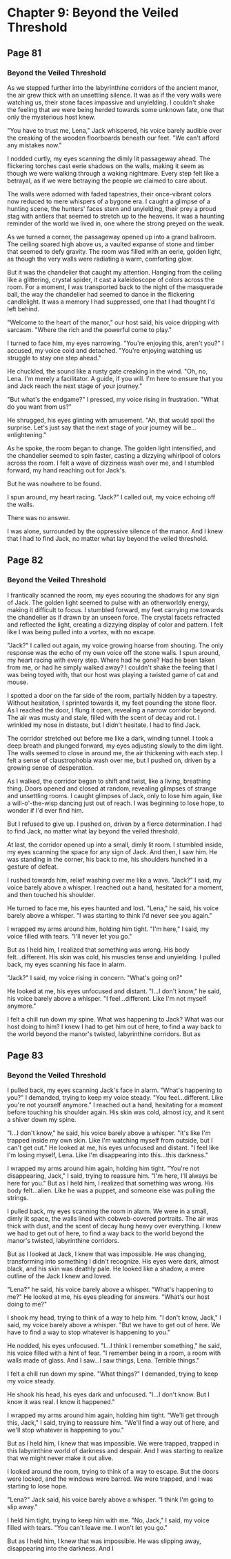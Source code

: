 # Chapter 9: Beyond the Veiled Threshold


## Page 81
### Beyond the Veiled Threshold

As we stepped further into the labyrinthine corridors of the ancient manor, the air grew thick with an unsettling silence. It was as if the very walls were watching us, their stone faces impassive and unyielding. I couldn't shake the feeling that we were being herded towards some unknown fate, one that only the mysterious host knew.

"You have to trust me, Lena," Jack whispered, his voice barely audible over the creaking of the wooden floorboards beneath our feet. "We can't afford any mistakes now."

I nodded curtly, my eyes scanning the dimly lit passageway ahead. The flickering torches cast eerie shadows on the walls, making it seem as though we were walking through a waking nightmare. Every step felt like a betrayal, as if we were betraying the people we claimed to care about.

The walls were adorned with faded tapestries, their once-vibrant colors now reduced to mere whispers of a bygone era. I caught a glimpse of a hunting scene, the hunters' faces stern and unyielding, their prey a proud stag with antlers that seemed to stretch up to the heavens. It was a haunting reminder of the world we lived in, one where the strong preyed on the weak.

As we turned a corner, the passageway opened up into a grand ballroom. The ceiling soared high above us, a vaulted expanse of stone and timber that seemed to defy gravity. The room was filled with an eerie, golden light, as though the very walls were radiating a warm, comforting glow.

But it was the chandelier that caught my attention. Hanging from the ceiling like a glittering, crystal spider, it cast a kaleidoscope of colors across the room. For a moment, I was transported back to the night of the masquerade ball, the way the chandelier had seemed to dance in the flickering candlelight. It was a memory I had suppressed, one that I had thought I'd left behind.

"Welcome to the heart of the manor," our host said, his voice dripping with sarcasm. "Where the rich and the powerful come to play."

I turned to face him, my eyes narrowing. "You're enjoying this, aren't you?" I accused, my voice cold and detached. "You're enjoying watching us struggle to stay one step ahead."

He chuckled, the sound like a rusty gate creaking in the wind. "Oh, no, Lena. I'm merely a facilitator. A guide, if you will. I'm here to ensure that you and Jack reach the next stage of your journey."

"But what's the endgame?" I pressed, my voice rising in frustration. "What do you want from us?"

He shrugged, his eyes glinting with amusement. "Ah, that would spoil the surprise. Let's just say that the next stage of your journey will be... enlightening."

As he spoke, the room began to change. The golden light intensified, and the chandelier seemed to spin faster, casting a dizzying whirlpool of colors across the room. I felt a wave of dizziness wash over me, and I stumbled forward, my hand reaching out for Jack's.

But he was nowhere to be found.

I spun around, my heart racing. "Jack?" I called out, my voice echoing off the walls.

There was no answer.

I was alone, surrounded by the oppressive silence of the manor. And I knew that I had to find Jack, no matter what lay beyond the veiled threshold.

## Page 82
### Beyond the Veiled Threshold

I frantically scanned the room, my eyes scouring the shadows for any sign of Jack. The golden light seemed to pulse with an otherworldly energy, making it difficult to focus. I stumbled forward, my feet carrying me towards the chandelier as if drawn by an unseen force. The crystal facets refracted and reflected the light, creating a dizzying display of color and pattern. I felt like I was being pulled into a vortex, with no escape.

"Jack?" I called out again, my voice growing hoarse from shouting. The only response was the echo of my own voice off the stone walls. I spun around, my heart racing with every step. Where had he gone? Had he been taken from me, or had he simply walked away? I couldn't shake the feeling that I was being toyed with, that our host was playing a twisted game of cat and mouse.

I spotted a door on the far side of the room, partially hidden by a tapestry. Without hesitation, I sprinted towards it, my feet pounding the stone floor. As I reached the door, I flung it open, revealing a narrow corridor beyond. The air was musty and stale, filled with the scent of decay and rot. I wrinkled my nose in distaste, but I didn't hesitate. I had to find Jack.

The corridor stretched out before me like a dark, winding tunnel. I took a deep breath and plunged forward, my eyes adjusting slowly to the dim light. The walls seemed to close in around me, the air thickening with each step. I felt a sense of claustrophobia wash over me, but I pushed on, driven by a growing sense of desperation.

As I walked, the corridor began to shift and twist, like a living, breathing thing. Doors opened and closed at random, revealing glimpses of strange and unsettling rooms. I caught glimpses of Jack, only to lose him again, like a will-o'-the-wisp dancing just out of reach. I was beginning to lose hope, to wonder if I'd ever find him.

But I refused to give up. I pushed on, driven by a fierce determination. I had to find Jack, no matter what lay beyond the veiled threshold.

At last, the corridor opened up into a small, dimly lit room. I stumbled inside, my eyes scanning the space for any sign of Jack. And then, I saw him. He was standing in the corner, his back to me, his shoulders hunched in a gesture of defeat.

I rushed towards him, relief washing over me like a wave. "Jack?" I said, my voice barely above a whisper. I reached out a hand, hesitated for a moment, and then touched his shoulder.

He turned to face me, his eyes haunted and lost. "Lena," he said, his voice barely above a whisper. "I was starting to think I'd never see you again."

I wrapped my arms around him, holding him tight. "I'm here," I said, my voice filled with tears. "I'll never let you go."

But as I held him, I realized that something was wrong. His body felt...different. His skin was cold, his muscles tense and unyielding. I pulled back, my eyes scanning his face in alarm.

"Jack?" I said, my voice rising in concern. "What's going on?"

He looked at me, his eyes unfocused and distant. "I...I don't know," he said, his voice barely above a whisper. "I feel...different. Like I'm not myself anymore."

I felt a chill run down my spine. What was happening to Jack? What was our host doing to him? I knew I had to get him out of here, to find a way back to the world beyond the manor's twisted, labyrinthine corridors. But as

## Page 83
### Beyond the Veiled Threshold

I pulled back, my eyes scanning Jack's face in alarm. "What's happening to you?" I demanded, trying to keep my voice steady. "You feel...different. Like you're not yourself anymore." I reached out a hand, hesitating for a moment before touching his shoulder again. His skin was cold, almost icy, and it sent a shiver down my spine.

"I...I don't know," he said, his voice barely above a whisper. "It's like I'm trapped inside my own skin. Like I'm watching myself from outside, but I can't get out." He looked at me, his eyes unfocused and distant. "I feel like I'm losing myself, Lena. Like I'm disappearing into this...this darkness."

I wrapped my arms around him again, holding him tight. "You're not disappearing, Jack," I said, trying to reassure him. "I'm here, I'll always be here for you." But as I held him, I realized that something was wrong. His body felt...alien. Like he was a puppet, and someone else was pulling the strings.

I pulled back, my eyes scanning the room in alarm. We were in a small, dimly lit space, the walls lined with cobweb-covered portraits. The air was thick with dust, and the scent of decay hung heavy over everything. I knew we had to get out of here, to find a way back to the world beyond the manor's twisted, labyrinthine corridors.

But as I looked at Jack, I knew that was impossible. He was changing, transforming into something I didn't recognize. His eyes were dark, almost black, and his skin was deathly pale. He looked like a shadow, a mere outline of the Jack I knew and loved.

"Lena?" he said, his voice barely above a whisper. "What's happening to me?" He looked at me, his eyes pleading for answers. "What's our host doing to me?"

I shook my head, trying to think of a way to help him. "I don't know, Jack," I said, my voice barely above a whisper. "But we have to get out of here. We have to find a way to stop whatever is happening to you."

He nodded, his eyes unfocused. "I...I think I remember something," he said, his voice filled with a hint of fear. "I remember being in a room, a room with walls made of glass. And I saw...I saw things, Lena. Terrible things."

I felt a chill run down my spine. "What things?" I demanded, trying to keep my voice steady.

He shook his head, his eyes dark and unfocused. "I...I don't know. But I know it was real. I know it happened."

I wrapped my arms around him again, holding him tight. "We'll get through this, Jack," I said, trying to reassure him. "We'll find a way out of here, and we'll stop whatever is happening to you."

But as I held him, I knew that was impossible. We were trapped, trapped in this labyrinthine world of darkness and despair. And I was starting to realize that we might never make it out alive.

I looked around the room, trying to think of a way to escape. But the doors were locked, and the windows were barred. We were trapped, and I was starting to lose hope.

"Lena?" Jack said, his voice barely above a whisper. "I think I'm going to slip away."

I held him tight, trying to keep him with me. "No, Jack," I said, my voice filled with tears. "You can't leave me. I won't let you go."

But as I held him, I knew that was impossible. He was slipping away, disappearing into the darkness. And I
